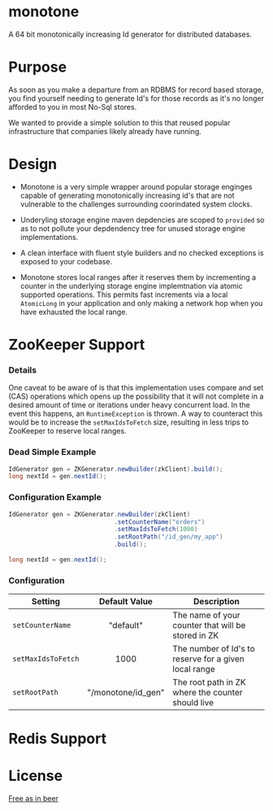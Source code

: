 monotone
========

A 64 bit monotonically increasing Id generator for distributed databases.

# Purpose
As soon as you make a departure from an RDBMS for record based storage, you find yourself needing to generate Id's for those records as it's no longer afforded to you in most No-Sql stores.

We wanted to provide a simple solution to this that reused popular infrastructure that companies likely already have running. 

# Design

* Monotone is a very simple wrapper around popular storage enginges capable of generating monotonically increasing id's that are not vulnerable to the challenges surrounding coorindated system clocks.

* Underyling storage engine maven depdencies are scoped to `provided` so as to not pollute your depdendency tree for unused storage engine implementations.

* A clean interface with fluent style builders and no checked exceptions is exposed to your codebase.

* Monotone stores local ranges after it reserves them by incrementing a counter in the underlying storage engine implemtnation via atomic supported operations. This permits fast increments via a local `AtomicLong` in your application and only making a network hop when you have exhausted the local range.


# ZooKeeper Support

### Details 
One caveat to be aware of is that this implementation uses compare and set (CAS) operations which opens up the possibility that it will not complete in a desired amount of time or iterations under heavy concurrent load. In the event this happens, an `RuntimeException` is thrown. A way to counteract this would be to increase the `setMaxIdsToFetch` size, resulting in less trips to ZooKeeper to reserve local ranges.

### Dead Simple Example
```java
IdGenerator gen = ZKGenerator.newBuilder(zkClient).build();             
long nextId = gen.nextId();
```

### Configuration Example
```java
IdGenerator gen = ZKGenerator.newBuilder(zkClient)
                             .setCounterName("orders")
                             .setMaxIdsToFetch(1000)
                             .setRootPath("/id_gen/my_app")
                             .build();
                             
long nextId = gen.nextId();
```

### Configuration
|Setting|Default Value|Description|
|-------|:-------------:|-----------|
|`setCounterName`|"default"|The name of your counter that will be stored in ZK|
|`setMaxIdsToFetch`|1000|The number of Id's to reserve for a given local range|
|`setRootPath`|"/monotone/id_gen"|The root path in ZK where the counter should live|

# Redis Support

# License
[Free as in beer](https://github.com/evertrue/monotone/blob/master/LICENSE)

